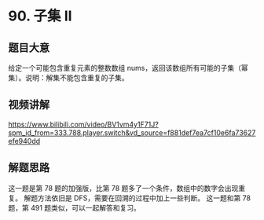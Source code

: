 # 90. 子集 II

## 题目大意
给定一个可能包含重复元素的整数数组 nums，返回该数组所有可能的子集（幂集）。说明：解集不能包含重复的子集。

## 视频讲解
https://www.bilibili.com/video/BV1vm4y1F71J?spm_id_from=333.788.player.switch&vd_source=f881def7ea7cf10e6fa73627efe940dd

## 解题思路
这一题是第 78 题的加强版，比第 78 题多了一个条件，数组中的数字会出现重复。
解题方法依旧是 DFS，需要在回溯的过程中加上一些判断。
这一题和第 78 题，第 491 题类似，可以一起解答和复习。

